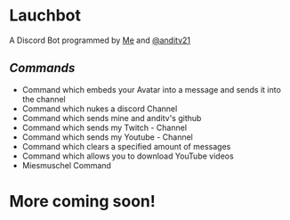 # Lauchbot
A Discord Bot programmed by [Me](https://github.com/Lauchschwert) and [@anditv21](https://github.com/anditv21)
## <b>_Commands_</b>
- Command which embeds your Avatar into a message and sends it into the channel
- Command which nukes a discord Channel
- Command which sends mine and anditv's github
- Command which sends my Twitch - Channel
- Command which sends my Youtube - Channel
- Command which clears a specified amount of messages
- Command which allows you to download YouTube videos
- Miesmuschel Command
# More coming soon!
